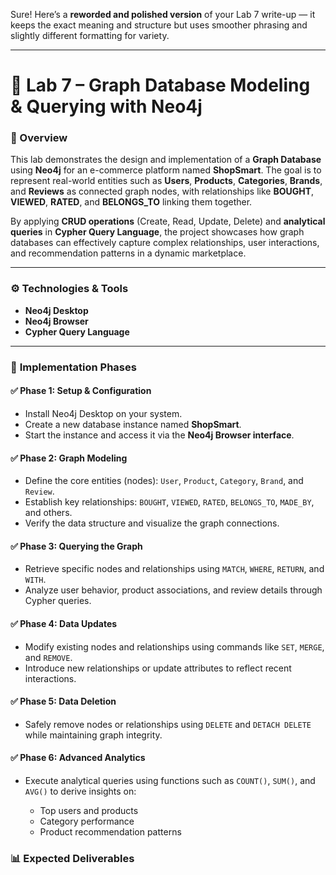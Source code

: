 Sure! Here’s a **reworded and polished version** of your Lab 7 write-up — it keeps the exact meaning and structure but uses smoother phrasing and slightly different formatting for variety.

---

# 🧩 **Lab 7 – Graph Database Modeling & Querying with Neo4j**

### 🧠 Overview

This lab demonstrates the design and implementation of a **Graph Database** using **Neo4j** for an e-commerce platform named **ShopSmart**.
The goal is to represent real-world entities such as **Users**, **Products**, **Categories**, **Brands**, and **Reviews** as connected graph nodes, with relationships like **BOUGHT**, **VIEWED**, **RATED**, and **BELONGS_TO** linking them together.

By applying **CRUD operations** (Create, Read, Update, Delete) and **analytical queries** in **Cypher Query Language**, the project showcases how graph databases can effectively capture complex relationships, user interactions, and recommendation patterns in a dynamic marketplace.

---

### ⚙️ **Technologies & Tools**

* **Neo4j Desktop**
* **Neo4j Browser**
* **Cypher Query Language**

---

### 🧱 **Implementation Phases**

#### ✅ **Phase 1: Setup & Configuration**

* Install Neo4j Desktop on your system.
* Create a new database instance named **ShopSmart**.
* Start the instance and access it via the **Neo4j Browser interface**.

#### ✅ **Phase 2: Graph Modeling**

* Define the core entities (nodes): `User`, `Product`, `Category`, `Brand`, and `Review`.
* Establish key relationships: `BOUGHT`, `VIEWED`, `RATED`, `BELONGS_TO`, `MADE_BY`, and others.
* Verify the data structure and visualize the graph connections.

#### ✅ **Phase 3: Querying the Graph**

* Retrieve specific nodes and relationships using `MATCH`, `WHERE`, `RETURN`, and `WITH`.
* Analyze user behavior, product associations, and review details through Cypher queries.

#### ✅ **Phase 4: Data Updates**

* Modify existing nodes and relationships using commands like `SET`, `MERGE`, and `REMOVE`.
* Introduce new relationships or update attributes to reflect recent interactions.

#### ✅ **Phase 5: Data Deletion**

* Safely remove nodes or relationships using `DELETE` and `DETACH DELETE` while maintaining graph integrity.

#### ✅ **Phase 6: Advanced Analytics**

* Execute analytical queries using functions such as `COUNT()`, `SUM()`, and `AVG()` to derive insights on:

  * Top users and products
  * Category performance
  * Product recommendation patterns


### 📊 **Expected Deliverables**
